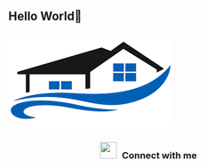 ## Hello World🦊

![Banner](/image/images.png)

<h3 align="center" > <img src="https://i.gifer.com/XZ57.gif" width="30" height="30" style="margin-right: 10px;">Connect with me  </h3>
